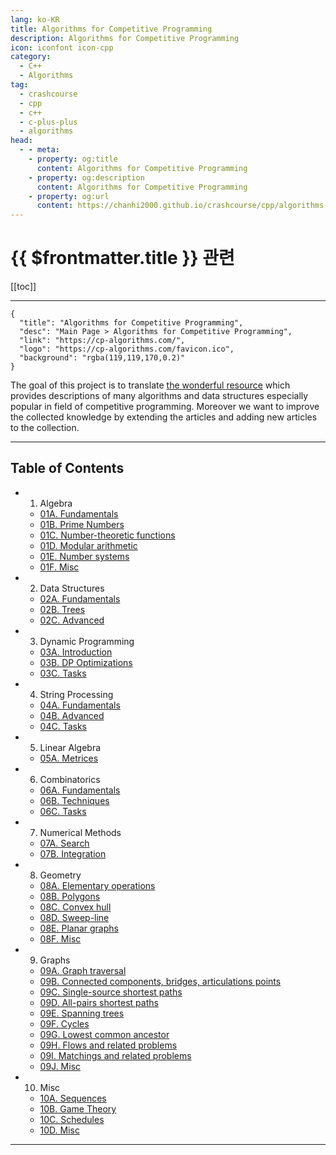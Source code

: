 ```yaml
---
lang: ko-KR
title: Algorithms for Competitive Programming
description: Algorithms for Competitive Programming
icon: iconfont icon-cpp
category:
  - C++
  - Algorithms
tag: 
  - crashcourse
  - cpp
  - c++
  - c-plus-plus
  - algorithms
head:
  - - meta:
    - property: og:title
      content: Algorithms for Competitive Programming
    - property: og:description
      content: Algorithms for Competitive Programming
    - property: og:url
      content: https://chanhi2000.github.io/crashcourse/cpp/algorithms-for-competitive-programming/
---
```


# {{ $frontmatter.title }} 관련

[[toc]]

---

```component VPCard
{
  "title": "Algorithms for Competitive Programming",
  "desc": "Main Page > Algorithms for Competitive Programming",
  "link": "https://cp-algorithms.com/",
  "logo": "https://cp-algorithms.com/favicon.ico",
  "background": "rgba(119,119,170,0.2)"
}
```

The goal of this project is to translate [the wonderful resource](https://e-maxx.ru/algo) which provides descriptions of many algorithms and data structures especially popular in field of competitive programming. Moreover we want to improve the collected knowledge by extending the articles and adding new articles to the collection.

---

## Table of Contents

- 01. Algebra
  - [01A. Fundamentals](01-algebra/01A.md)
  - [01B. Prime Numbers](01-algebra/01B.md)
  - [01C. Number-theoretic functions](01-algebra/01C.md)
  - [01D. Modular arithmetic](01-algebra/01D.md)
  - [01E. Number systems](01-algebra/01E.md)
  - [01F. Misc](01-algebra/01F.md)
- 02. Data Structures
  - [02A. Fundamentals](02-data-structures/02A.md)
  - [02B. Trees](02-data-structures/02B.md)
  - [02C. Advanced](02-data-structures/02C.md)
- 03. Dynamic Programming
  - [03A. Introduction](03-dynamic-programming/03A.md)
  - [03B. DP Optimizations](03-dynamic-programming/03B.md)
  - [03C. Tasks](03-dynamic-programming/03C.md)
- 04. String Processing
  - [04A. Fundamentals](04-string-processing/04A.md)
  - [04B. Advanced](04-string-processing/04B.md)
  - [04C. Tasks](04-string-processing/04C.md)
- 05. Linear Algebra
  - [05A. Metrices](05-linear-algebra/05A.md)
- 06. Combinatorics
  - [06A. Fundamentals](06-combinatorics/06A.md)
  - [06B. Techniques](06-combinatorics/06B.md)
  - [06C. Tasks](06-combinatorics/06C.md)
- 07. Numerical Methods
  - [07A. Search](07-numerical-methods/07A.md)
  - [07B. Integration](07-numerical-methods/07B.md)
- 08. Geometry
  - [08A. Elementary operations](08-geometry/08A.md)
  - [08B. Polygons](08-geometry/08B.md)
  - [08C. Convex hull](08-geometry/08C.md)
  - [08D. Sweep-line](08-geometry/08D.md)
  - [08E. Planar graphs](08-geometry/08E.md)
  - [08F. Misc](08-geometry/08F.md)
- 09. Graphs
  - [09A. Graph traversal](09-graphs/09A.md)
  - [09B. Connected components, bridges, articulations points](09-graphs/09B.md)
  - [09C. Single-source shortest paths](09-graphs/09C.md)
  - [09D. All-pairs shortest paths](09-graphs/09D.md)
  - [09E. Spanning trees](09-graphs/09E.md)
  - [09F. Cycles](09-graphs/09F.md)
  - [09G. Lowest common ancestor](09-graphs/09G.md)
  - [09H. Flows and related problems](09-graphs/09H.md)
  - [09I. Matchings and related problems](09-graphs/09I.md)
  - [09J. Misc](09-graphs/09J.md)
- 10. Misc
  - [10A. Sequences](10-misc/10A.md)
  - [10B. Game Theory](10-misc/10B.md)
  - [10C. Schedules](10-misc/10C.md)
  - [10D. Misc](10-misc/10D.md)

---

<TagLinks />